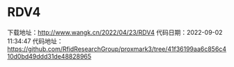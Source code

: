 # RDV4
下载地址：http://www.wangk.cn/2022/04/23/RDV4
代码日期：2022-09-02 11:34:47
代码地址：https://github.com/RfidResearchGroup/proxmark3/tree/41f36199aa6c856c410d0bd49ddd31de48828965
